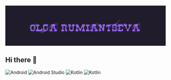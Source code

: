 
![Header](https://github.com/OlgaRumRum/olgaRumRum/blob/main/assets/me.gif)

## Hi there 👋

![Android](https://img.shields.io/badge/LABEL-MESSAGE-090909?style=for-the-badge&logo=android)
![Android Studio](https://img.shields.io/badge/LABEL-MESSAGE-090909?style=for-the-badge&logo=androidstudio)
![Kotlin](https://img.shields.io/badge/LABEL-MESSAGE-090909?style=for-the-badge&logo=kotlin)
![Kotlin](https://img.shields.io/badge/LABEL-MESSAGE-090909?style=for-the-badge&logo=java)


<!--
**OlgaRumRum/olgaRumRum** is a ✨ _special_ ✨ repository because its `README.md` (this file) appears on your GitHub profile.

Here are some ideas to get you started:

- 🔭 I’m currently working on ...
- 🌱 I’m currently learning ...
- 👯 I’m looking to collaborate on ...
- 🤔 I’m looking for help with ...
- 💬 Ask me about ...
- 📫 How to reach me: ...
- 😄 Pronouns: ...
- ⚡ Fun fact: ...
-->
